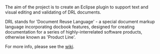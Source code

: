 The aim of the project is to create an Eclipse plugin to support text and visual editing and validating of DRL documents.

DRL stands for 'Document Reuse Language' - a special document markup language incorporating docbook features, designed for creating documentation for a series of highly-interrelated software products, otherwise known as 'Product Line'.

For more info, please see the [wiki](../../wiki).
